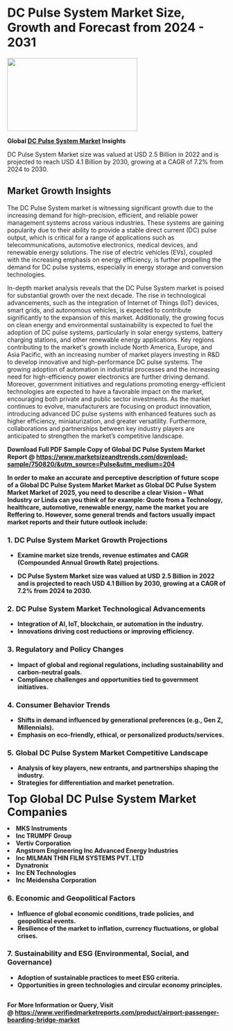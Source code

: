 <H1>DC Pulse System Market Size, Growth and Forecast from 2024 - 2031</H1><img class="aligncenter size-medium wp-image-584254" src="https://thirdeyenews.in/wp-content/uploads/2024/09/Global-Market-Research-300x168.jpeg" alt="" width="300" height="168" /><p><strong>Global&nbsp;<a href="https://www.marketsizeandtrends.com/download-sample/750820/&amp;utm_source=Pulse&amp;utm_medium=204">DC Pulse System Market</a> Insights</strong></p><p>DC Pulse System Market size was valued at USD 2.5 Billion in 2022 and is projected to reach USD 4.1 Billion by 2030, growing at a CAGR of 7.2% from 2024 to 2030.</p><p><h2>Market Growth Insights</h2> <p>The DC Pulse System market is witnessing significant growth due to the increasing demand for high-precision, efficient, and reliable power management systems across various industries. These systems are gaining popularity due to their ability to provide a stable direct current (DC) pulse output, which is critical for a range of applications such as telecommunications, automotive electronics, medical devices, and renewable energy solutions. The rise of electric vehicles (EVs), coupled with the increasing emphasis on energy efficiency, is further propelling the demand for DC pulse systems, especially in energy storage and conversion technologies.</p> <p><strong></strong></p> <p>In-depth market analysis reveals that the DC Pulse System market is poised for substantial growth over the next decade. The rise in technological advancements, such as the integration of Internet of Things (IoT) devices, smart grids, and autonomous vehicles, is expected to contribute significantly to the expansion of this market. Additionally, the growing focus on clean energy and environmental sustainability is expected to fuel the adoption of DC pulse systems, particularly in solar energy systems, battery charging stations, and other renewable energy applications. Key regions contributing to the market's growth include North America, Europe, and Asia Pacific, with an increasing number of market players investing in R&D to develop innovative and high-performance DC pulse systems. The growing adoption of automation in industrial processes and the increasing need for high-efficiency power electronics are further driving demand. Moreover, government initiatives and regulations promoting energy-efficient technologies are expected to have a favorable impact on the market, encouraging both private and public sector investments. As the market continues to evolve, manufacturers are focusing on product innovation, introducing advanced DC pulse systems with enhanced features such as higher efficiency, miniaturization, and greater versatility. Furthermore, collaborations and partnerships between key industry players are anticipated to strengthen the market’s competitive landscape. <p><strong></p><p><span class=""><strong>Download Full PDF Sample Copy of Global DC Pulse System Market Report</strong> @ <a href="https://www.marketsizeandtrends.com/download-sample/750820/&amp;utm_source=Pulse&amp;utm_medium=204" target="_blank">https://www.marketsizeandtrends.com/download-sample/750820/&amp;utm_source=Pulse&amp;utm_medium=204</a></span></p><p>In order to make an accurate and perceptive description of future scope of a Global&nbsp;DC Pulse System Market Market as Global&nbsp;DC Pulse System Market Market of 2025, you need to describe a clear Vision &ndash; What Industry or Linda can you think of for example: Quote from a Technology, healthcare, automotive, renewable energy, name the market you are Reffering to. However, some general trends and factors usually impact market reports and their future outlook include:</p><h3>1.&nbsp;<strong>DC Pulse System Market Growth Projections</strong></h3><ul><li>Examine market size trends, revenue estimates and CAGR (Compounded Annual Growth Rate) projections.</li><li><p>DC Pulse System Market size was valued at USD 2.5 Billion in 2022 and is projected to reach USD 4.1 Billion by 2030, growing at a CAGR of 7.2% from 2024 to 2030.</p></li></ul><h3>2.&nbsp;<strong>DC Pulse System Market Technological Advancements</strong></h3><ul><li>Integration of AI, IoT, blockchain, or automation in the industry.</li><li>Innovations driving cost reductions or improving efficiency.</li></ul><h3>3.&nbsp;<strong>Regulatory and Policy Changes</strong></h3><ul><li>Impact of global and regional regulations, including sustainability and carbon-neutral goals.</li><li>Compliance challenges and opportunities tied to government initiatives.</li></ul><h3>4.&nbsp;<strong>Consumer Behavior Trends</strong></h3><ul><li>Shifts in demand influenced by generational preferences (e.g., Gen Z, Millennials).</li><li>Emphasis on eco-friendly, ethical, or personalized products/services.</li></ul><h3>5.&nbsp;<strong>Global DC Pulse System Market Competitive Landscape</strong></h3><ul><li>Analysis of key players, new entrants, and partnerships shaping the industry.</li><li>Strategies for differentiation and market penetration.</li></ul><p data-pm-slice="1 1 []"><span style="color: inherit; font-family: inherit; font-size: 25px;">Top Global DC Pulse System Market Companies</span></p><div class="" data-test-id=""><p><li>MKS Instruments</li><li> Inc TRUMPF Group</li><li> Vertiv Corporation</li><li> Angstrom Engineering Inc Advanced Energy Industries</li><li> Inc MILMAN THIN FILM SYSTEMS PVT. LTD</li><li> Dynatronix</li><li> Inc EN Technologies</li><li> Inc Meidensha Corporation</li></p></div><h3>6.&nbsp;<strong>Economic and Geopolitical Factors</strong></h3><ul><li>Influence of global economic conditions, trade policies, and geopolitical events.</li><li>Resilience of the market to inflation, currency fluctuations, or global crises.</li></ul><h3>7.&nbsp;<strong>Sustainability and ESG (Environmental, Social, and Governance)</strong></h3><ul><li>Adoption of sustainable practices to meet ESG criteria.</li><li>Opportunities in green technologies and circular economy principles.</li></ul><h2><strong style="font-size: 14px;">For More Information or Query, Visit @&nbsp;</strong><a style="background-color: #ffffff; font-size: 14px;" href="https://www.marketsizeandtrends.com/report/dc-pulse-system-market/" target="_blank">https://www.verifiedmarketreports.com/product/airport-passenger-boarding-bridge-market</a></h2>
